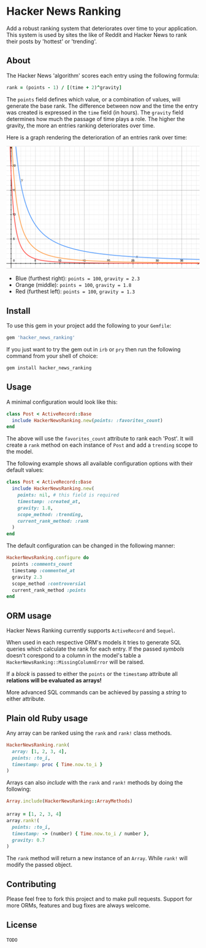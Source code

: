 # Hacker News Ranking

Add a robust ranking system that deteriorates over time to your application.
This system is used by sites the like of Reddit and Hacker News to rank their
posts by 'hottest' or 'trending'.

## About

The Hacker News 'algorithm' scores each entry using the following formula:

```Ruby
rank = (points - 1) / [(time + 2)^gravity]
```

The `points` field defines which value, or a combination of values, will
generate the base rank. The difference between now and the time the entry was
created is expressed in the `time` field (in hours). The `gravity` field
determines how much the passage of time plays a role. The higher the gravity,
the more an entries ranking deteriorates over time.

Here is a graph rendering the deterioration of an entries rank over time:

![Graph rendering of rank change over time](/docs/deteriation_graph.png)

* Blue (furthest right): `points = 100`, `gravity = 2.3`
* Orange (middle): `points = 100`, `gravity = 1.8`
* Red (furthest left): `points = 100`, `gravity = 1.3`


## Install

To use this gem in your project add the following to your `Gemfile`:

```Ruby
gem 'hacker_news_ranking'
```

If you just want to try the gem out in `irb` or `pry` then run the following
command from your shell of choice:

```BASH
gem install hacker_news_ranking
```

## Usage

A minimal configuration would look like this:

```Ruby
class Post < ActiveRecord::Base
  include HackerNewsRanking.new(points: :favorites_count)
end
```

The above will use the `favorites_count` attribute to rank each 'Post'. It will
create a `rank` method on each instance of `Post` and add a `trending` scope to
the model.

The following example shows all available configuration options with their
default values:

```Ruby
class Post < ActiveRecord::Base
  include HackerNewsRanking.new(
    points: nil, # this field is required
    timestamp: :created_at,
    gravity: 1.8,
    scope_method: :trending,
    current_rank_method: :rank
  )
end
```

The default configuration can be changed in the following manner:

```Ruby
HackerNewsRanking.configure do
  points :comments_count
  timestamp :commented_at
  gravity 2.3
  scope_method :controversial
  current_rank_method :points
end
```

## ORM usage

Hacker News Ranking currently supports `ActiveRecord` and `Sequel`.

When used in each respective ORM's models it tries to generate SQL queries which
calculate the rank for each entry. If the passed _symbols_ doesn't corespond to
a column in the model's table a `HackerNewsRanking::MissingColumnError` will be
raised.

If a _block_ is passed to either the `points` or the `timestamp` attribute all
__relations will be evaluated as arrays!__

More advanced SQL commands can be achieved by passing a _string_ to either
attribute.

## Plain old Ruby usage

Any array can be ranked using the `rank` and `rank!` class methods.

```Ruby
HackerNewsRanking.rank(
  array: [1, 2, 3, 4],
  points: :to_i,
  timestamp: proc { Time.now.to_i }
)
```

Arrays can also _include_ with the `rank` and `rank!` methods by doing the
following:

```Ruby
Array.include(HackerNewsRanking::ArrayMethods)

array = [1, 2, 3, 4]
array.rank!(
  points: :to_i,
  timestamp: -> (number) { Time.now.to_i / number },
  gravity: 0.7
)
```

The `rank` method will return a new instance of an `Array`. While `rank!` will
modify the passed object.

## Contributing

Please feel free to fork this project and to make pull requests. Support for
more ORMs, features and bug fixes are always welcome.

## License

`TODO`
